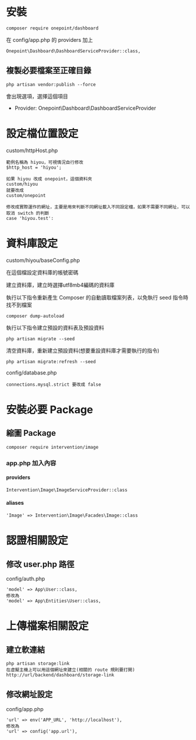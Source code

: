 # 安裝
    composer require onepoint/dashboard

在 config/app.php 的 providers 加上

    Onepoint\Dashboard\DashboardServiceProvider::class,

## 複製必要檔案至正確目錄

    php artisan vendor:publish --force

會出現選項，選擇這個項目

* Provider: Onepoint\Dashboard\DashboardServiceProvider

# 設定檔位置設定
custom/httpHost.php

    範例名稱為 hiyou，可視情況自行修改
    $http_host = 'hiyou';

    如果 hiyou 改成 onepoint，這個資料夾
    custom/hiyou
    就要改成
    custom/onepoint

    修改成實際運作的網址，主要是用來判斷不同網址載入不同設定檔，如果不需要不同網址，可以取消 switch 的判斷
    case 'hiyou.test':

# 資料庫設定

custom/hiyou/baseConfig.php

在這個檔設定資料庫的帳號密碼

建立資料庫，建立時選擇utf8mb4編碼的資料庫

執行以下指令重新產生 Composer 的自動讀取檔案列表，以免執行 seed 指令時找不到檔案

    composer dump-autoload

執行以下指令建立預設的資料表及預設資料

    php artisan migrate --seed

清空資料庫，重新建立預設資料(想要重設資料庫才需要執行的指令)

    php artisan migrate:refresh --seed

config/database.php

    connections.mysql.strict 要改成 false

# 安裝必要 Package

## 縮圖 Package
    composer require intervention/image

### app.php 加入內容
#### providers
    Intervention\Image\ImageServiceProvider::class

#### aliases
    'Image' => Intervention\Image\Facades\Image::class

# 認證相關設定

## 修改 user.php 路徑
config/auth.php

    'model' => App\User::class,
    修改為
    'model' => App\Entities\User::class,

# 上傳檔案相關設定

## 建立軟連結
    php artisan storage:link
    在虛擬主機上可以用這個網址來建立(相關的 route 規則要打開)
    http://url/backend/dashboard/storage-link

## 修改網址設定
config/app.php

    'url' => env('APP_URL', 'http://localhost'),
    修改為
    'url' => config('app.url'),